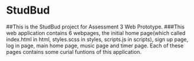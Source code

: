 # StudBud
##This is the StudBud project for Assessment 3 Web Prototype.
###This web application contains 6 webpages, the initial home page(which called index.html in html, styles.scss in styles, scripts.js in scripts), sign up page, log in page, main home page, music page and timer page. Each of these pages contains some curial funtions of this application. 
